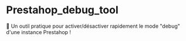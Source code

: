 # Prestahop_debug_tool
 🔧 Un outil pratique pour activer/désactiver rapidement le mode "debug"  d'une instance Prestahop ! 
